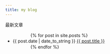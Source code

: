 ```yaml
---
title: my blog
---  
```



<p>最新文章</p>
<ul>
　　　　{% for post in site.posts %}
　　　　　　<li>{{ post.date | date_to_string }}  <a href="{{ site.baseurl }}{{ post.url }}">{{ post.title }}</a></li>
　　　　{% endfor %}
</ul>

















